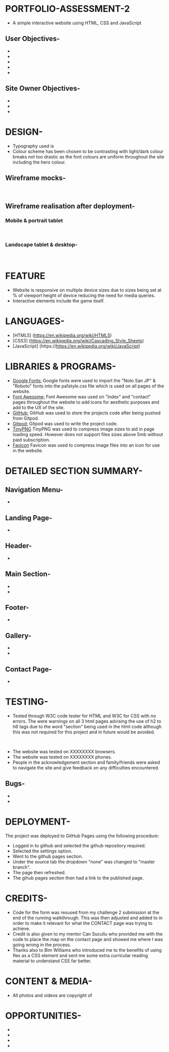 # PORTFOLIO-ASSESSMENT-2
* A simple interactive website using HTML, CSS and JavaScript
## User Objectives-<!--Update this-->
* 
* 
* 
* 
* 
## Site Owner Objectives-<!--Update this-->
* 
* 
* 
# DESIGN-<!--Update this-->
* Typography used is 
* Colour scheme has been chosen to be contrasting with light/dark colour breaks not too drastic as the font colours are uniform throughout the site including the hero colour. 

## Wireframe mocks-<!--Update this-->
<img src="">
<img src="">
<img src="">

## Wireframe realisation after deployment-<!--Update this-->
### Mobile & portrait tablet
<img src="">
<img src="">
<img src="">
<img src="">

### Landscape tablet & desktop-<!--Update this-->
<img src="">
<img src="">
<img src="">
<img src="">
<img src="">

# FEATURE 
* Website is responsive on multiple device sizes due to sizes being set at % of viewport height of device reducing the need for media queries.
* Interactive elements include the game itself.

# LANGUAGES-
* [HTML5] (https://en.wikipedia.org/wiki/HTML5)
* [CSS3] (https://en.wikipedia.org/wiki/Cascading_Style_Sheets)
* [JavaScript] (https://https://en.wikipedia.org/wiki/JavaScript)

# LIBRARIES & PROGRAMS-
* [Google Fonts:](https://fonts.google.com/) Google fonts were used to import the "Noto San JP" & "Roboto" fonts into the pa1style.css file which is used on all pages of the website.
* [Font Awesome:](https://fontawesome.com/) Font Awesome was used on "index" and "contact" pages throughout the website to add icons for aesthetic purposes and add to the UX of the site.
* [GitHub:](https://github.com/) GitHub was used to store the projects code after being pushed from Gitpod.
* [Gitpod:](https://gitpod.io/) Gitpod was used to write the project code.
* [TinyPNG](https://tinypng.com) TinyPNG was used to compress image sizes to aid in page loading speed. However does not support files sizes above 5mb without paid subscription.
* [Favicon](https://favicon.io/) Favicon was used to compress image files into an icon for use in the website.

# DETAILED SECTION SUMMARY-<!--Update this-->
## Navigation Menu- 
* 
## Landing Page- 
* 
## Header- 
* 
## Main Section- 
* 

* 
## Footer- 
* 
## Gallery- 
*  
* 
## Contact Page- 
* 

# TESTING-
<!--Update this-->
* Tested through W3C code tester for HTML and W3C for CSS with no errors. The were warnings on all 3 html pages advising the use of h2 to h6 tags due to the word "section" being used in the html code although this was not required for this project and in future would be avoided.
<img src="">
<img src="">
<img src="">
<img src="">

* The website was tested on XXXXXXXX browsers. <!--Update this-->
* The website was tested on XXXXXXXX phones. <!--Update this-->
* People in the acknowledgement section and family/friends were asked to navigate the site and give feedback on any difficulties encountered.


## Bugs- 
* <!--Update this-->

* 

# DEPLOYMENT-
The project was deployed to GitHub Pages using the following procedure:

* Logged in to github and selected the github repository required.
* Selected the settings option.
* Went to the github pages section.
* Under the source tab the dropdown "none" was changed to "master branch".
* The page then refreshed.
* The gihub pages section then had a link to the published page.

# CREDITS- <!--Update this-->
* Code for the form was resused from my challenge 2 submission at the end of the running walkthrough. This was then adjusted and added to in order to make it relevant for what the CONTACT page was trying to achieve.
* Credit is also given to my mentor Can Sucullu who provided me with the code to place the map on the contact page and showed me where I was going wrong in the process.
* Thanks also to Bim Williams who introduced me to the benefits of using flex as a CSS element and sent me some extra curricular reading material to understand CSS far better.

# CONTENT & MEDIA-<!--Update this-->
* All photos and videos are copyright of 

# OPPORTUNITIES- <!--Update this-->
* 

* 

* 

* 